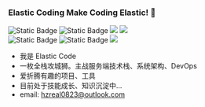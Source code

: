 ### Elastic Coding Make Coding Elastic! 👋

<!--
**HZreal/HZreal** is a ✨ _special_ ✨ repository because its `README.md` (this file) appears on your GitHub profile.

Here are some ideas to get you started:

- 🔭 I’m currently working on ...
- 🌱 I’m currently learning ...
- 👯 I’m looking to collaborate on ...
- 🤔 I’m looking for help with ...
- 💬 Ask me about ...
- 📫 How to reach me: ...
- 😄 Pronouns: ...
- ⚡ Fun fact: ...
-->

<p align='left'>
  <img alt="Static Badge" src="https://img.shields.io/badge/Go-%23D1F2E8FF?logo=go">
  <img alt="Static Badge" src="https://img.shields.io/badge/Python-%23F4DAF4FF?logo=Python">
<!--   <img src="https://img.shields.io/badge/-JavaScript-f6da1c?style=flat-square&logo=javascript&logoColor=white"/> -->
  <img src="https://img.shields.io/badge/-JavaScript-f6da1c?logo=javascript&logoColor=white"/>
  <img src="https://img.shields.io/badge/-TypeScript-2b6dbf?logo=typescript&logoColor=white"/>
  <br>
  <img alt="Static Badge" src="https://img.shields.io/badge/Gin-%23F5F4E1FF?logo=gin">
  <img alt="Static Badge" src="https://img.shields.io/badge/Django-%23A0B4EDFF?logo=Django">
  <img src="https://img.shields.io/badge/-Midway.js-3C873A?logo=Node.js&logoColor=white"/>
  
<!--   <img src="https://img.shields.io/badge/-Nginx-408e43?style=flat-square&logo=nginx&logoColor=white"/> -->
</p>


- 我是 Elastic Code
- 一枚全栈攻城狮。主战服务端技术栈、系统架构、DevOps
- 爱折腾有趣的项目、工具
- 目前处于技能成长、知识沉淀中...
- email: hzreal0823@outlook.com
